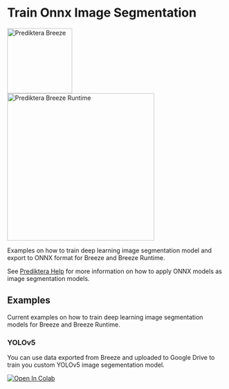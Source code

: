 # Train Onnx Image Segmentation

<a href="https://prediktera.com/software/"><img src="https://prediktera.com/wp-content/uploads/2022/09/BreezeHighRes.png" alt="Prediktera Breeze" width="150"></a><br />
<a href="https://prediktera.com/software/"><img src="https://prediktera.com/wp-content/uploads/2022/09/BreezeRuntime.png" alt="Prediktera Breeze Runtime" width="340"></a><br />

Examples on how to train deep learning image segmentation model and export to ONNX format for Breeze and Breeze Runtime.

See [Prediktera Help](https://help.prediktera.com/breeze/onnx-image-segmentation) for more information on how to apply ONNX models as image segmentation models.

## Examples

Current examples on how to train deep learning image segmentation models for Breeze and Breeze Runtime.

### YOLOv5

You can use data exported from Breeze and uploaded to Google Drive to train you custom YOLOv5 image segementation model.

<a href="https://colab.research.google.com/github/Prediktera/Train-Onnx-Image-Segmentation/blob/main/YOLOv5/YOLOv5-colab.ipynb"><img src="https://colab.research.google.com/assets/colab-badge.svg" alt="Open In Colab"></a>
